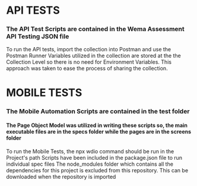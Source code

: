 # API TESTS
### The API Test Scripts are contained in the Wema Assessment API Testing JSON file

To run the API tests, import the collection into Postman and use the Postman Runner
Variables utilized in the collection are stored at the the Collection Level so there is no need for Environment Variables. This approach was taken to ease the process of sharing the collection.

# MOBILE TESTS
### The Mobile Automation Scripts are contained in the test folder
#### The Page Object Model was utilized in writing these scripts so, the main executable files are in the specs folder while the pages are in the screens folder

To run the Mobile Tests, the npx wdio command should be run in the Project's path
Scripts have been included in the package.json file to run individual spec files
The node_modules folder which contains all the dependencies for this project is excluded from this repository. This can be downloaded when the repository is imported
